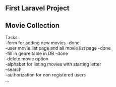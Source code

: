 ## First Laravel Project
## Movie Collection

Tasks:  
-form for adding new movies -done   
-user movie list page and all movie list page -done  
-fill in genre table in DB -done  
-delete movie option  
-alphabet for listing movies with starting letter  
-search  
-authorization for non registered users  
...  


